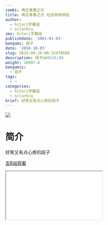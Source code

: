```yaml
---
combi: 再见青春之光
title: 再见青春之光 社会参观体验
author:
  - hitori字幕组
  - sclarkca_
zmz: hitori字幕组
publishdate: '2001-01-03'
bangumi: 段子
date: '2018-10-03'
slug: 2018-09-26-NA-32478688
description: 段子&#8226;NA
weight: 18997.0
bangumis:
  - 段子
tags:
  - ~
categories:
  - hitori字幕组
  - sclarkca_
brief: 好笑又有点心疼的段子
---
```

![](https://i.imgur.com/pRoXZ3x.jpg)
# 简介  
好笑又有点心疼的段子  

[去B站观看](https://www.bilibili.com/video/av32478688/)
<div class ="resp-container"><iframe class="testiframe" src="//player.bilibili.com/player.html?aid=32478688"", scrolling="no", allowfullscreen="true" > </iframe></div> 
